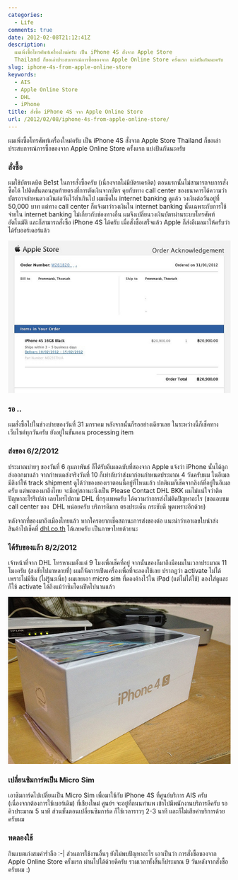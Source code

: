 ```yaml
---
categories:
  - Life
comments: true
date: 2012-02-08T21:12:41Z
description:
  ผมเพิ่งซื้อโทรศัพท์เครื่องใหม่ครับ เป็น iPhone 4S สั่งจาก Apple Store
  Thailand ก็ขอเล่าประสบการณ์การซื้อของจาก Apple Online Store ครั้งแรก แบ่งปันกันนะครับ
slug: iphone-4s-from-apple-online-store
keywords:
  - AIS
  - Apple Online Store
  - DHL
  - iPhone
title: สั่งซื้อ iPhone 4S จาก Apple Online Store
url: /2012/02/08/iphone-4s-from-apple-online-store/
---
```


ผมเพิ่งซื้อโทรศัพท์เครื่องใหม่ครับ เป็น iPhone 4S สั่งจาก Apple Store Thailand ก็ขอเล่าประสบการณ์การซื้อของจาก Apple Online Store ครั้งแรก แบ่งปันกันนะครับ

### สั่งซื้อ

ผมใช้บัตรเดบิต Be1st ในการสั่งซื้อครับ (เนื่องจากไม่มีบัตรเครดิต) ตอนแรกนั้นไม่สามารถจบการสั่งซื้อได้ ไปติดขั้นตอนสุดท้ายตรงที่การตัดเงินจากบัตร คุยกับทาง call center ของธนาคารได้ความว่า บัตรอาจกำหนดวงเงินต่อวันไว้ต่ำเกินไป ผมเช็คใน internet banking ดูแล้ว วงเงินต่อวันอยู่ที่ 50,000 บาท แต่ทาง call center ก็แจ้งมาว่าวงเงินใน internet banking นั้นเฉพาะกับการใช้จ่ายใน internet banking ไม่เกี่ยวกับช่องทางอื่น ผมจึงเปลี่ยนวงเงินบัตรผ่านระบบโทรศัพท์อัตโนมัติ และก็สามารถสั่งซื้อ iPhone 4S ได้ครับ เมื่อสั่งซื้อเสร็จแล้ว Apple ก็ส่งอีเมลมาให้ครับว่าได้รับออร์เดอร์แล้ว

![order-info](images/8509202756_971741b7ee_z.jpg)

### รอ ..

ผมสั่งซื้อไปในช่วงบ่ายของวันที่ 31 มกราคม หลังจากนั้นก็รออย่างเดียวเลย ในระหว่างนี้ก็เช็คทางเว็บไซต์ทุกวันครับ ยังอยู่ในขั้นตอน processing item

### ส่งของ 6/2/2012

ประมาณบ่ายๆ ของวันที่ 6 กุมภาพันธ์ ก็ได้รับอีเมลฉบับที่สองจาก Apple แจ้งว่า iPhone นั้นได้ถูกส่งออกมาแล้ว จากกำหนดส่งจริงวันที่ 10 ก็เท่ากับว่าส่งมาก่อนกำหนดประมาณ 4 วันครับผม ในอีเมลมีลิงก์ให้ track shipment ดูได้ว่าของของเราตอนนี้อยู่ที่ไหนแล้ว ปกติผมก็เช็คจากลิงก์ที่อยู่ในอีเมลครับ แต่พอของมาถึงไทย จะมีอยู่สถานะนึงเป็น Please Contact DHL BKK ผมไม่แน่ใจว่าติดปัญหาอะไรรึเปล่า เลยโทรไปถาม DHL ที่กรุงเทพครับ ได้ความว่าการส่งไม่ติดปัญหาอะไร (ขอแอบชม call center ของ  DHL หน่อยครับ บริการดีมาก ตรงประเด็น กระชับดี พูดเพราะอีกด้วย)

หลังจากที่ของมาถึงเมืองไทยแล้ว หากใครอยากเช็คสถานะการส่งของต่อ แนะนำว่าเอาเลขใบนำส่งสินค้าไปเช็คที่ [dhl.co.th](http://www.dhl.co.th) ได้เลยครับ เป็นภาษาไทยด้วยนะ

### ได้รับของแล้ว 8/2/2012

เจ้าหน้าที่จาก DHL โทรหาผมตั้งแต่ 9 โมงเพื่อเช็คที่อยู่ จากนั้นของก็มาถึงมือผมในเวลาประมาณ 11 โมงครับ (สงสัยไปมาหลายที่) ผมก็จัดการเปิดเครื่องเพื่อที่จะลองใช้เลย ปรากฏว่า activate ไม่ได้เพราะไม่มีซิม (ไม่รู้นะเนี่ย) ผมเลยเอา micro sim ที่ดองค้างไว้ใน iPad (แต่ไม่ได้ใช้) ลองใส่ดูและก็ใช้ activate ได้ถึงแม้ว่าซิมโดนปิดไปนานแล้ว

![iphone4s-arrived](images/8509206646_50bda7fc73_z.jpg)

### เปลี่ยนซิมการ์ดเป็น Micro Sim

เอาซิมการ์ดไปเปลี่ยนเป็น Micro Sim เพื่อมาใช้กับ iPhone 4S ที่ศูนย์บริการ AIS ครับ (เนื่องจากต้องการใช้เบอร์เดิม) ที่เชียงใหม่ ศูนย์ฯ จะอยู่ที่ถนนท่าแพ เข้าไปมีพนักงานบริการดีครับ รอคิวประมาณ 5 นาที ส่วนขั้นตอนเปลี่ยนซิมการ์ด ก็ใช้เวลาราวๆ 2-3 นาที และก็ไม่เสียค่าบริการด้วยครับผม

### ทดลองใช้

กินแบตเก่งสมคำร่ำลือ :-| ส่วนการใช้งานอื่นๆ ยังไม่พบปัญหาอะไร เอาเป็นว่า การสั่งซื้อของจาก Apple Online Store ครั้งแรก ผ่านไปได้ด้วยดีครับ รวมเวลาทั้งสิ้นก็ประมาณ 9 วันหลังจากสั่งซื้อครับผม :)
